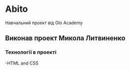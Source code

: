 # Abito
Навчальний проект від Glo Academy

## Виконав проект Микола Литвиненко

### Технології в проекті
-HTML and CSS
